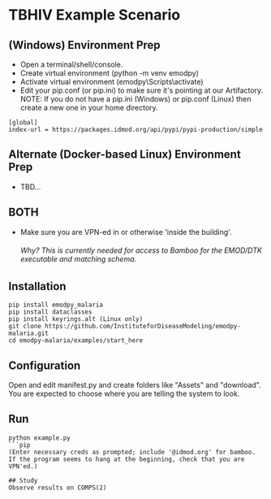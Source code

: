 # TBHIV Example Scenario

## (Windows) Environment Prep
- Open a terminal/shell/console.
- Create virtual environment (python -m venv emodpy)
- Activate virtual environment (emodpy\Scripts\activate)
- Edit your pip.conf (or pip.ini) to make sure it's pointing at our Artifactory.
NOTE: If you do not have a pip.ini (Windows) or pip.conf (Linux) then create a new one in your home directory.
```
[global]
index-url = https://packages.idmod.org/api/pypi/pypi-production/simple
```

## Alternate (Docker-based Linux) Environment Prep
- TBD... 

## BOTH
- Make sure you are VPN-ed in or otherwise 'inside the building'.
  ###### Why? This is currently needed for access to Bamboo for the EMOD/DTK executable and matching schema.

## Installation
```
pip install emodpy_malaria
pip install dataclasses
pip install keyrings.alt (Linux only)
git clone https://github.com/InstituteforDiseaseModeling/emodpy-malaria.git
cd emodpy-malaria/examples/start_here
```

## Configuration
Open and edit manifest.py and create folders like "Assets" and "download". You are expected to choose where you are telling the system to look. 

## Run
```
python example.py
```pip
(Enter necessary creds as prompted; include '@idmod.org' for bamboo. If the program seems to hang at the beginning, check that you are VPN'ed.)

## Study
Observe results on COMPS(2)
